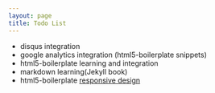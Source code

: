 ```yaml
---
layout: page
title: Todo List
---
```


* disqus integration
* google analytics integration (html5-boilerplate snippets)
* html5-boilerplate learning and integration
* markdown learning(Jekyll book)
* html5-boilerplate [responsive design](http://verekia.com/initializr/responsive-template)
